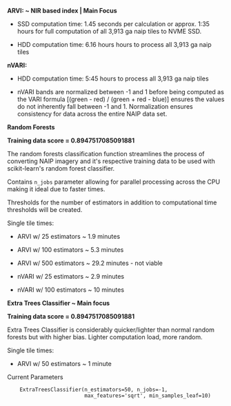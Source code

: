 **ARVI: ~ NIR based index | Main Focus** 

* SSD computation time: 1.45 seconds per calculation or approx. 1:35 hours 
  for full computation of all 3,913 ga naip tiles to NVME SSD. 

* HDD computation time: 6.16 hours hours to process all 3,913 ga naip tiles

**nVARI:**

* HDD computation time: 5:45 hours to process all 3,913 ga naip tiles

* nVARI bands are normalized between -1 and 1 before being computed as the VARI
  formula [(green - red) / (green + red - blue)] ensures the values do not
  inherently fall between -1 and 1. Normalization ensures consistency for data
  across the entire NAIP data set. 

**Random Forests**

**Training data score = 0.8947517085091881**

The random forests classification function streamlines the process of
converting NAIP imagery and it's respective training data to be used with
scikit-learn's random forest classifier.  

Contains `n_jobs` parameter allowing for parallel processing across the CPU
making it ideal due to faster times.
 
Thresholds for the number of estimators in addition to computational time
thresholds will be created. 

Single tile times:
- ARVI w/ 25 estimators ~ 1.9 minutes
- ARVI w/ 100 estimators ~ 5.3 minutes
- ARVI w/ 500 estimators ~ 29.2 minutes - not viable

- nVARI w/ 25 estimators ~ 2.9 minutes
- nVARI w/ 100 estimators ~ 10 minutes

**Extra Trees Classifier ~ Main focus** 

**Training data score = 0.8947517085091881**

Extra Trees Classifier is considerably quicker/lighter than normal random
 forests but with higher bias. Lighter computation load, more random. 
 
Single tile times:
- ARVI w/ 50 estimators ~ 1 minute
 
Current Parameters
```
    ExtraTreesClassifier(n_estimators=50, n_jobs=-1,
                         max_features='sqrt', min_samples_leaf=10)
```
